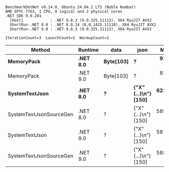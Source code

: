 ```

BenchmarkDotNet v0.14.0, Ubuntu 24.04.2 LTS (Noble Numbat)
AMD EPYC 7763, 1 CPU, 4 logical and 2 physical cores
.NET SDK 9.0.201
  [Host]            : .NET 9.0.3 (9.0.325.11113), X64 RyuJIT AVX2
  ShortRun-.NET 8.0 : .NET 8.0.14 (8.0.1425.11118), X64 RyuJIT AVX2
  ShortRun-.NET 9.0 : .NET 9.0.3 (9.0.325.11113), X64 RyuJIT AVX2

IterationCount=3  LaunchCount=1  WarmupCount=3  

```
| Method                  | Runtime  | data      | json                 | Mean      | Error      | StdDev   | Min       | Max       | Gen0   | Allocated |
|------------------------ |--------- |---------- |--------------------- |----------:|-----------:|---------:|----------:|----------:|-------:|----------:|
| **MemoryPack**              | **.NET 8.0** | **Byte[103]** | **?**                    |  **91.02 ns** |   **1.026 ns** | **0.056 ns** |  **90.96 ns** |  **91.07 ns** | **0.0148** |     **248 B** |
| MemoryPack              | .NET 9.0 | Byte[103] | ?                    |  82.14 ns |   2.481 ns | 0.136 ns |  82.00 ns |  82.27 ns | 0.0148 |     248 B |
| **SystemTextJson**          | **.NET 8.0** | **?**         | **{&quot;X&quot;(...)\\n&quot;} [150]** | **622.29 ns** |  **47.268 ns** | **2.591 ns** | **620.54 ns** | **625.27 ns** | **0.0143** |     **248 B** |
| SystemTextJsonSourceGen | .NET 8.0 | ?         | {&quot;X&quot;(...)\\n&quot;} [150] | 585.78 ns |  19.278 ns | 1.057 ns | 584.62 ns | 586.68 ns | 0.0143 |     248 B |
| SystemTextJson          | .NET 9.0 | ?         | {&quot;X&quot;(...)\\n&quot;} [150] | 587.98 ns | 118.190 ns | 6.478 ns | 582.38 ns | 595.08 ns | 0.0143 |     248 B |
| SystemTextJsonSourceGen | .NET 9.0 | ?         | {&quot;X&quot;(...)\\n&quot;} [150] | 568.03 ns |  60.485 ns | 3.315 ns | 564.78 ns | 571.41 ns | 0.0143 |     248 B |
